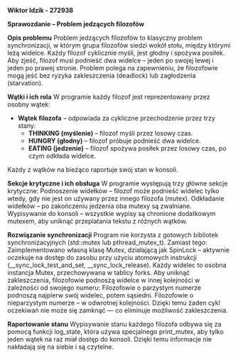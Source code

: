 **Wiktor Idzik - 272938**

**Sprawozdanie – Problem jedzących filozofów**

**Opis problemu**
Problem jedzących filozofów to klasyczny problem synchronizacji, w którym grupa filozofów siedzi wokół stołu, między którymi leżą widelce.
Każdy filozof cyklicznie myśli, jest głodny i spożywa posiłek. Aby zjeść, filozof musi podnieść dwa widelce – jeden po swojej lewej i jeden po prawej stronie.
Problem polega na zapewnieniu, że filozofowie mogą jeść bez ryzyka zakleszczenia (deadlock) lub zagłodzenia (starvation).

**Wątki i ich rola**
W programie każdy filozof jest reprezentowany przez osobny wątek:

- **Wątek filozofa** – odpowiada za cykliczne przechodzenie przez trzy stany:
  - **THINKING (myślenie)** – filozof myśli przez losowy czas.
  - **HUNGRY (głodny)** – filozof próbuje podnieść dwa widelce.
  - **EATING (jedzenie)** – filozof spożywa posiłek przez losowy czas, po czym odkłada widelce.

Każdy z wątków na bieżąco raportuje swój stan w konsoli.

**Sekcje krytyczne i ich obsługa**
W programie występują trzy główne sekcje krytyczne:
    Podnoszenie widełków – filozof może podnieść widelec tylko wtedy, gdy nie jest on używany przez innego filozofa (mutex).
    Odkładanie widełków – po zakończeniu jedzenia oba mutexy są zwalniane.
    Wypisywanie do konsoli – wszystkie wypisy są chronione dodatkowym mutexem, aby uniknąć przeplatania tekstu z różnych wątków.
    
**Rozwiązanie synchronizacji**
Program nie korzysta z gotowych bibliotek synchronizacyjnych (std::mutex lub pthread_mutex_t). Zamiast tego:
    Zaimplementowano własną klasę Mutex, działającą jak SpinLock – aktywnie oczekuje na dostęp do zasobu przy użyciu atomowych instrukcji (__sync_lock_test_and_set, __sync_lock_release).
    Każdy widelec to osobna instancja Mutex, przechowywana w tablicy forks.
Aby uniknąć zakleszczenia, filozofowie podnoszą widelce w innej kolejności w zależności od swojego numeru:
    Filozofowie o parzystym numerze podnoszą najpierw swój widelec, potem sąsiedni.
    Filozofowie o nieparzystym numerze – w odwrotnej kolejności.
Dzięki temu żaden cykl oczekiwań nie może się zamknąć — co eliminuje możliwość zakleszczenia.

**Raportowanie stanu**
Wypisywanie stanu każdego filozofa odbywa się za pomocą funkcji log_state, która używa specjalnego print_mutex, aby tylko jeden wątek na raz miał dostęp do konsoli. Dzięki temu informacje nie nakładają się na siebie i są czytelne.
